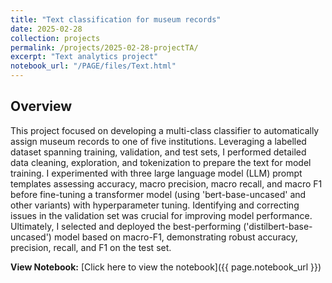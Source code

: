 ```yaml
---
title: "Text classification for museum records"
date: 2025-02-28
collection: projects
permalink: /projects/2025-02-28-projectTA/
excerpt: "Text analytics project"
notebook_url: "/PAGE/files/Text.html"
---
```

## Overview

This project focused on developing a multi-class classifier to automatically assign museum records to one of five institutions. 
Leveraging a labelled dataset spanning training, validation, and test sets, I performed detailed data cleaning, exploration, and tokenization to prepare the text for model training. 
I experimented with three large language model (LLM) prompt templates assessing accuracy, macro precision, macro recall, and macro F1 before fine-tuning a transformer model (using 'bert-base-uncased' and other variants) with hyperparameter tuning. 
Identifying and correcting issues in the validation set was crucial for improving model performance. Ultimately, I selected and deployed the best-performing ('distilbert-base-uncased') model based on macro-F1, demonstrating robust accuracy, precision, recall, and F1 on the test set.

**View Notebook:** [Click here to view the notebook]({{ page.notebook_url }})
